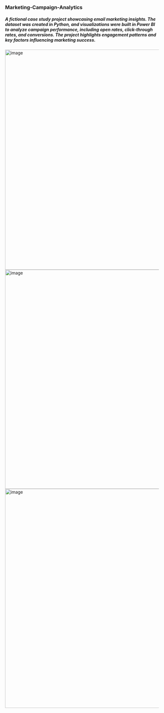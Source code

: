 ### Marketing-Campaign-Analytics
##### A fictional case study project showcasing email marketing insights. The dataset was created in Python, and visualizations were built in Power BI to analyze campaign performance, including open rates, click-through rates, and conversions. The project highlights engagement patterns and key factors influencing marketing success.

<img width="718" alt="image" src="https://github.com/user-attachments/assets/57886bd5-793f-40ed-978d-8e7ce70d32ad" />


<img width="715" alt="image" src="https://github.com/user-attachments/assets/b26580b5-7161-4f08-b66e-3c21193b56d7" />


<img width="715" alt="image" src="https://github.com/user-attachments/assets/c7a0e6ca-1884-4120-a41b-8baab49b7f02" />




